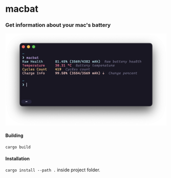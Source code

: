 # macbat

### Get information about your mac's battery

![Screenshot of program output](./docs/media/output.png)

#### Building

`cargo build`

#### Installation

`cargo install --path .` inside project folder.
